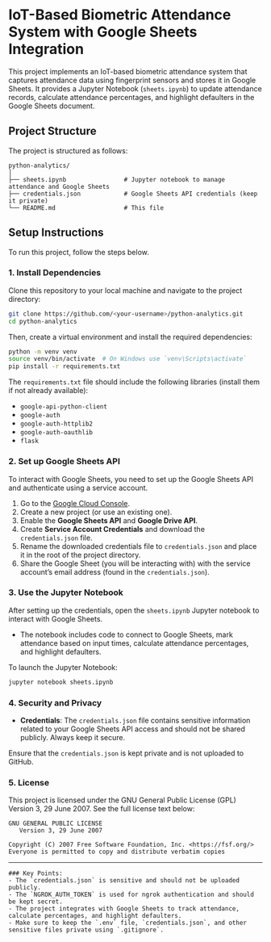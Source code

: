 # IoT-Based Biometric Attendance System with Google Sheets Integration

This project implements an IoT-based biometric attendance system that captures attendance data using fingerprint sensors and stores it in Google Sheets. It provides a Jupyter Notebook (`sheets.ipynb`) to update attendance records, calculate attendance percentages, and highlight defaulters in the Google Sheets document.

## Project Structure

The project is structured as follows:

```
python-analytics/
│
├── sheets.ipynb                # Jupyter notebook to manage attendance and Google Sheets
├── credentials.json            # Google Sheets API credentials (keep it private)
└── README.md                   # This file
```

## Setup Instructions

To run this project, follow the steps below.

### 1. Install Dependencies

Clone this repository to your local machine and navigate to the project directory:

```bash
git clone https://github.com/<your-username>/python-analytics.git
cd python-analytics
```

Then, create a virtual environment and install the required dependencies:

```bash
python -m venv venv
source venv/bin/activate  # On Windows use `venv\Scripts\activate`
pip install -r requirements.txt
```

The `requirements.txt` file should include the following libraries (install them if not already available):

- `google-api-python-client`
- `google-auth`
- `google-auth-httplib2`
- `google-auth-oauthlib`
- `flask`

### 2. Set up Google Sheets API

To interact with Google Sheets, you need to set up the Google Sheets API and authenticate using a service account.

1. Go to the [Google Cloud Console](https://console.cloud.google.com/).
2. Create a new project (or use an existing one).
3. Enable the **Google Sheets API** and **Google Drive API**.
4. Create **Service Account Credentials** and download the `credentials.json` file.
5. Rename the downloaded credentials file to `credentials.json` and place it in the root of the project directory.
6. Share the Google Sheet (you will be interacting with) with the service account’s email address (found in the `credentials.json`).

### 3. Use the Jupyter Notebook

After setting up the credentials, open the `sheets.ipynb` Jupyter notebook to interact with Google Sheets.

- The notebook includes code to connect to Google Sheets, mark attendance based on input times, calculate attendance percentages, and highlight defaulters.

To launch the Jupyter Notebook:

```bash
jupyter notebook sheets.ipynb
```

### 4. Security and Privacy

- **Credentials**: The `credentials.json` file contains sensitive information related to your Google Sheets API access and should not be shared publicly. Always keep it secure.

Ensure that the `credentials.json` is kept private and is not uploaded to GitHub.

### 5. License

This project is licensed under the GNU General Public License (GPL) Version 3, 29 June 2007. See the full license text below:

```
GNU GENERAL PUBLIC LICENSE
   Version 3, 29 June 2007

Copyright (C) 2007 Free Software Foundation, Inc. <https://fsf.org/>
Everyone is permitted to copy and distribute verbatim copies
```

---

```
### Key Points:
- The `credentials.json` is sensitive and should not be uploaded publicly.
- The `NGROK_AUTH_TOKEN` is used for ngrok authentication and should be kept secret.
- The project integrates with Google Sheets to track attendance, calculate percentages, and highlight defaulters.
- Make sure to keep the `.env` file, `credentials.json`, and other sensitive files private using `.gitignore`.

